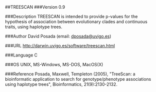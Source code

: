 ##TREESCAN
###Version
0.9

###Description
TREESCAN is intended to provide p-values for the hypothesis of association between evolutionary clades and continuous traits, using haplotype trees.

###Author
David Posada (email: dposada@uvigo.es)

###URL
http://darwin.uvigo.es/software/treescan.html

###Language
C

###OS
UNIX, MS-Windows, MS-DOS, MacOS(X)

###Reference
Posada, Maxwell, Templeton (2005), "TreeScan: a bioinformatic application to search for genotype/phenotype associations using haplotype trees", Bioinformatics, 21(9):2130-2132.


